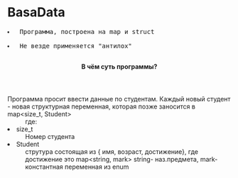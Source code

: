 # BasaData
<pre>
<li> Программа, построена на map и struct </li>
<li> Не везде применяется "антилох"</li>
</pre>
<header> <b>В чём суть программы? </b></header>
Программа просит ввести данные по студентам. Каждый новый студент - новая структурная переменная,
которая позже заносится в map&lt;size_t, Student&gt;<br><dd>где: <dt><li>size_t</li></dt>
<dd> Номер студента </dd><dt><li>Student</li></dt><dd>струтура состоящая из { имя, возраст, достижение}, где достижение это map&lt;string, mark&gt; string- наз.предмета, mark- константная переменная из enum</dd>


